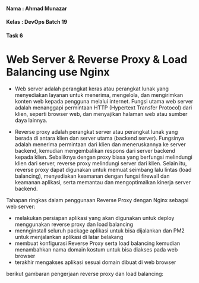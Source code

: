 #### Nama : Ahmad Munazar
#### Kelas : DevOps Batch 19
#### Task 6

# Web Server & Reverse Proxy & Load Balancing use Nginx

+ Web server adalah perangkat keras atau perangkat lunak yang menyediakan layanan untuk menerima, mengelola, dan mengirimkan konten web kepada pengguna melalui internet. Fungsi utama web server adalah menanggapi permintaan HTTP (Hypertext Transfer Protocol) dari klien, seperti browser web, dan menyajikan halaman web atau sumber daya lainnya.

+ Reverse proxy adalah perangkat server atau perangkat lunak yang berada di antara klien dan server utama (backend server). Fungsinya adalah menerima permintaan dari klien dan meneruskannya ke server backend, kemudian mengembalikan respons dari server backend kepada klien. Sebaliknya dengan proxy biasa yang berfungsi melindungi klien dari server, reverse proxy melindungi server dari klien. Selain itu, reverse proxy dapat digunakan untuk memuat seimbang lalu lintas (load balancing), menyediakan keamanan dengan fungsi firewall dan keamanan aplikasi, serta memantau dan mengoptimalkan kinerja server backend. 

Tahapan ringkas dalam penggunaan Reverse Proxy dengan Nginx sebagai web server:
+ melakukan persiapan aplikasi yang akan digunakan untuk deploy menggunakan reverse proxy dan load balancing
+ mennginstall seluruh package aplikasi untuk bisa dijalankan dan PM2 untuk menjalankan aplikasi di latar belakang
+ membuat konfigurasi Reverse Proxy serta load balancing kemudian menambahkan nama domain kostum untuk bisa diakses pada web browser
+ terakhir mengakses aplikasi sesuai domain dibuat di web browser

berikut gambaran pengerjaan reverse proxy dan load balancing:

